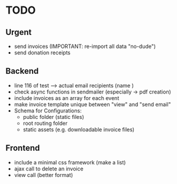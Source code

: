 # TODO

## Urgent

- send invoices (IMPORTANT: re-import all data "no-dude")
- send donation receipts

## Backend

- line 116 of test --> actual email recipients (name <email>)
- check async functions in sendmailer (especially -> pdf creation)
- include invoices as an array for each event
- make invoice template unique between "view" and "send email"
- Schema for Configurations:
    + public folder (static files)
    + root routing folder
    + static assets (e.g. downloadable invoice files)

## Frontend

- include a minimal css framework (make a list)
- ajax call to delete an invoice
- view call (better format)
